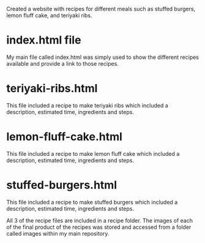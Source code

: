 Created a website with recipes for different meals such as stuffed burgers, lemon fluff cake, and teriyaki ribs. 

# index.html file
My main file called index.html was simply used to show the different recipes available and provide a link to those recipes. 

# teriyaki-ribs.html
This file included a recipe to make teriyaki ribs which included a description, estimated time, ingredients and steps. 

# lemon-fluff-cake.html
This file included a recipe to make lemon fluff cake which included a description, estimated time, ingredients and steps. 

# stuffed-burgers.html
This file included a recipe to make stuffed burgers which included a description, estimated time, ingredients and steps. 

All 3 of the recipe files are included in a recipe folder. The images of each of the final product of the recipes was stored and accessed from a folder called images within my main repository. 
